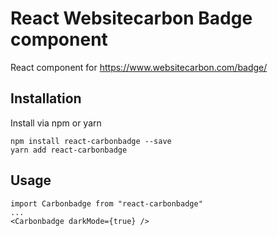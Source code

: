 # React Websitecarbon Badge component

React component for https://www.websitecarbon.com/badge/

## Installation
Install via npm or yarn

```
npm install react-carbonbadge --save
yarn add react-carbonbadge
```
## Usage

    import Carbonbadge from "react-carbonbadge"
    ...
    <Carbonbadge darkMode={true} />
